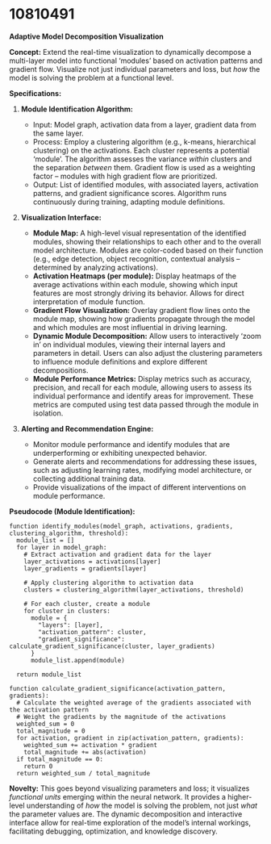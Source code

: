 # 10810491

**Adaptive Model Decomposition Visualization**

**Concept:** Extend the real-time visualization to dynamically decompose a multi-layer model into functional ‘modules’ based on activation patterns and gradient flow. Visualize not just individual parameters and loss, but *how* the model is solving the problem at a functional level.

**Specifications:**

1.  **Module Identification Algorithm:**
    *   Input: Model graph, activation data from a layer, gradient data from the same layer.
    *   Process: Employ a clustering algorithm (e.g., k-means, hierarchical clustering) on the activations. Each cluster represents a potential ‘module’. The algorithm assesses the variance *within* clusters and the separation *between* them. Gradient flow is used as a weighting factor – modules with high gradient flow are prioritized.
    *   Output: List of identified modules, with associated layers, activation patterns, and gradient significance scores.  Algorithm runs continuously during training, adapting module definitions.

2.  **Visualization Interface:**
    *   **Module Map:** A high-level visual representation of the identified modules, showing their relationships to each other and to the overall model architecture.  Modules are color-coded based on their function (e.g., edge detection, object recognition, contextual analysis – determined by analyzing activations).
    *   **Activation Heatmaps (per module):**  Display heatmaps of the average activations within each module, showing which input features are most strongly driving its behavior.  Allows for direct interpretation of module function.
    *   **Gradient Flow Visualization:** Overlay gradient flow lines onto the module map, showing how gradients propagate through the model and which modules are most influential in driving learning.
    *   **Dynamic Module Decomposition:** Allow users to interactively ‘zoom in’ on individual modules, viewing their internal layers and parameters in detail.  Users can also adjust the clustering parameters to influence module definitions and explore different decompositions.
    *   **Module Performance Metrics:** Display metrics such as accuracy, precision, and recall for each module, allowing users to assess its individual performance and identify areas for improvement.  These metrics are computed using test data passed through the module in isolation.

3.  **Alerting and Recommendation Engine:**
    *   Monitor module performance and identify modules that are underperforming or exhibiting unexpected behavior.
    *   Generate alerts and recommendations for addressing these issues, such as adjusting learning rates, modifying model architecture, or collecting additional training data.
    *   Provide visualizations of the impact of different interventions on module performance.

**Pseudocode (Module Identification):**

```pseudocode
function identify_modules(model_graph, activations, gradients, clustering_algorithm, threshold):
  module_list = []
  for layer in model_graph:
    # Extract activation and gradient data for the layer
    layer_activations = activations[layer]
    layer_gradients = gradients[layer]

    # Apply clustering algorithm to activation data
    clusters = clustering_algorithm(layer_activations, threshold)

    # For each cluster, create a module
    for cluster in clusters:
      module = {
        "layers": [layer],
        "activation_pattern": cluster,
        "gradient_significance": calculate_gradient_significance(cluster, layer_gradients)
      }
      module_list.append(module)

  return module_list

function calculate_gradient_significance(activation_pattern, gradients):
  # Calculate the weighted average of the gradients associated with the activation pattern
  # Weight the gradients by the magnitude of the activations
  weighted_sum = 0
  total_magnitude = 0
  for activation, gradient in zip(activation_pattern, gradients):
    weighted_sum += activation * gradient
    total_magnitude += abs(activation)
  if total_magnitude == 0:
    return 0
  return weighted_sum / total_magnitude
```

**Novelty:** This goes beyond visualizing parameters and loss; it visualizes *functional units* emerging within the neural network. It provides a higher-level understanding of *how* the model is solving the problem, not just *what* the parameter values are. The dynamic decomposition and interactive interface allow for real-time exploration of the model’s internal workings, facilitating debugging, optimization, and knowledge discovery.